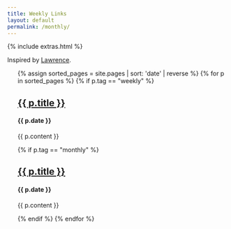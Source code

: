 ```yaml
---
title: Weekly Links
layout: default
permalink: /monthly/
---
```


{% include extras.html %}

Inspired by [Lawrence](https://www.wawrencelu.com/).

<ol>
{% assign sorted_pages = site.pages | sort: 'date' | reverse %}
  {% for p in sorted_pages %}
    {% if p.tag == "weekly"  %}
    <a href="{{ p.url }}">
      <h2>{{ p.title }}</h2>
    </a>
    <h4>{{ p.date }}</h4>
    <p>{{ p.content }}</p>
    {% if p.tag == "monthly" %}
    <a href="{{ p.url }}">
      <h2>{{ p.title }}</h2>
    </a>
    <h4>{{ p.date }}</h4>
    <p>{{ p.content }}</p>
    {% endif %}
  {% endfor %}
</ol>
